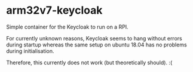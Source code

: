 # arm32v7-keycloak
Simple container for the Keycloak to run on a RPI. 

For currently unknown reasons, Keycloak seems to hang without errors during startup whereas the same setup on ubuntu 18.04 has no problems during initialisation.

Therefore, this currently does not work (but theoretically should). :(
